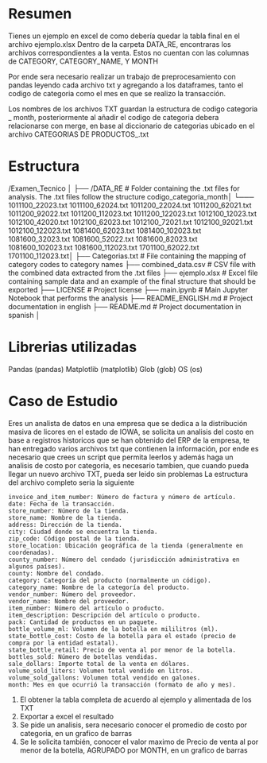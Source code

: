 # Resumen
Tienes un ejemplo en excel de como debería quedar la tabla final en el archivo ejemplo.xlsx
Dentro de la carpeta DATA_RE, encontraras los archivos correspondientes a la venta. Estos no cuentan con las columnas de CATEGORY, CATEGORY_NAME, Y MONTH

Por ende sera necesario realizar un trabajo de preprocesamiento con pandas leyendo cada archivo txt y agregando a los dataframes, tanto el codigo de categoria como el mes en que se realizo la transacción.

Los nombres de los archivos TXT guardan la estructura de codigo categoria _ month, posteriormente al añadir el codigo de categoria debera relacionarse con merge, en base al diccionario de categorias ubicado en el archivo CATEGORIAS DE PRODUCTOS_.txt

# Estructura

/Examen_Tecnico │
├── /DATA_RE # Folder containing the .txt files for analysis. The .txt files follow the structure codigo_categoria_month│
  └───  1011100_22023.txt
        1011100_62024.txt
        1011200_22024.txt
        1011200_62021.txt
        1011200_92022.txt
        1011200_112023.txt
        1011200_122023.txt
        1012100_12023.txt
        1012100_42020.txt
        1012100_62023.txt
        1012100_72021.txt
        1012100_92021.txt
        1012100_122023.txt
        1081400_62023.txt
        1081400_102023.txt
        1081600_32023.txt
        1081600_52022.txt
        1081600_82023.txt
        1081600_102023.txt
        1081600_112023.txt
        1701100_62022.txt
        1701100_112023.txt│
├── Categorias.txt # File containing the mapping of category codes to category names
├── combined_data.csv # CSV file with the combined data extracted from the .txt files
├── ejemplo.xlsx # Excel file containing sample data and an example of the final structure that should be exported
├── LICENSE # Project license 
├── main.ipynb # Main Jupyter Notebook that performs the analysis
├── README_ENGLISH.md #  Project documentation in english
├── README.md #  Project documentation in spanish │

# Librerias utilizadas

Pandas (pandas)
Matplotlib (matplotlib)
Glob (glob)
OS (os)

# Caso de Estudio

Eres un analista de datos en una empresa que se dedica a la distribución masiva de licores en el estado de IOWA, se solicita un analisis del costo en base a registros historicos que se han obtenido del ERP de la empresa, te han entregado varios archivos txt que contienen la información, por ende es necesario que crees un script que permita leerlos y además haga un analisis de costo por categoria, es necesario tambien, que cuando pueda llegar un nuevo archivo TXT, pueda ser leido sin problemas
La estructura del archivo completo seria la siguiente

    invoice_and_item_number: Número de factura y número de artículo.
    date: Fecha de la transacción.
    store_number: Número de la tienda.
    store_name: Nombre de la tienda.
    address: Dirección de la tienda.
    city: Ciudad donde se encuentra la tienda.
    zip_code: Código postal de la tienda.
    store_location: Ubicación geográfica de la tienda (generalmente en coordenadas).
    county_number: Número del condado (jurisdicción administrativa en algunos países).
    county: Nombre del condado.
    category: Categoría del producto (normalmente un código).
    category_name: Nombre de la categoría del producto.
    vendor_number: Número del proveedor.
    vendor_name: Nombre del proveedor.
    item_number: Número del artículo o producto.
    item_description: Descripción del artículo o producto.
    pack: Cantidad de productos en un paquete.
    bottle_volume_ml: Volumen de la botella en mililitros (ml).
    state_bottle_cost: Costo de la botella para el estado (precio de compra por la entidad estatal).
    state_bottle_retail: Precio de venta al por menor de la botella.
    bottles_sold: Número de botellas vendidas.
    sale_dollars: Importe total de la venta en dólares.
    volume_sold_liters: Volumen total vendido en litros.
    volume_sold_gallons: Volumen total vendido en galones.
    month: Mes en que ocurrió la transacción (formato de año y mes).


1. El obtener la tabla completa de acuerdo al ejemplo y alimentada de los TXT
2. Exportar a excel el resultado
3. Se pide un analisis, sera necesario conocer el promedio de costo por categoria, en un grafico de barras
4. Se le solicita también, conocer el valor maximo de Precio de venta al por menor de la botella, AGRUPADO por MONTH, en un grafico de barras
